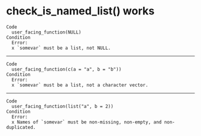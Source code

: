# check_is_named_list() works

    Code
      user_facing_function(NULL)
    Condition
      Error:
      x `somevar` must be a list, not NULL.

---

    Code
      user_facing_function(c(a = "a", b = "b"))
    Condition
      Error:
      x `somevar` must be a list, not a character vector.

---

    Code
      user_facing_function(list("a", b = 2))
    Condition
      Error:
      x Names of `somevar` must be non-missing, non-empty, and non-duplicated.

